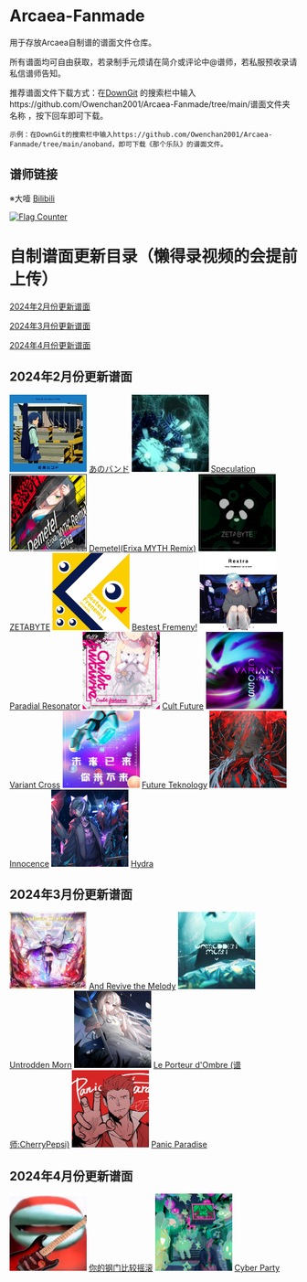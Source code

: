 # Arcaea-Fanmade

用于存放Arcaea自制谱的谱面文件仓库。

所有谱面均可自由获取，若录制手元烦请在简介或评论中@谱师，若私服预收录请私信谱师告知。

推荐谱面文件下载方式：在[DownGit](https://minhaskamal.github.io/DownGit/#/home) 的搜索栏中输入https://github.com/Owenchan2001/Arcaea-Fanmade/tree/main/谱面文件夹名称 ，按下回车即可下载。

    示例：在DownGit的搜索栏中输入https://github.com/Owenchan2001/Arcaea-Fanmade/tree/main/anoband，即可下载《那个乐队》的谱面文件。

## 谱师链接

※大噎 [Bilibili](https://space.bilibili.com/44530825)

<a href="https://info.flagcounter.com/kmB9"><img src="https://s01.flagcounter.com/count/kmB9/bg_FFFFFF/txt_000000/border_CCCCCC/columns_2/maxflags_2/viewers_3/labels_0/pageviews_1/flags_0/percent_0/" alt="Flag Counter" border="0"></a>

# 自制谱面更新目录（懒得录视频的会提前上传）

[2024年2月份更新谱面](#2024年2月份更新谱面)

[2024年3月份更新谱面](#2024年3月份更新谱面)

[2024年4月份更新谱面](#2024年4月份更新谱面)

## 2024年2月份更新谱面
<p float="left">
    <img src="https://github.com/Owenchan2001/Arcaea-Fanmade/blob/main/anoband/base.jpg" width="135" high="135"/>
    <a href="/anoband">あのバンド</a>
    <img src="https://github.com/Owenchan2001/Arcaea-Fanmade/blob/main/speculation/base.jpg" width="135" high="135"/>
    <a href="/speculation">Speculation</a>
    <img src="https://github.com/Owenchan2001/Arcaea-Fanmade/blob/main/demetel/base.jpg" width="135" high="135"/>
    <a href="/speculation">Demetel(Erixa MYTH Remix)</a>
    <img src="https://github.com/Owenchan2001/Arcaea-Fanmade/blob/main/zetabyte/base.jpg" width="135" high="135"/>
    <a href="/zetabyte">ZETABYTE</a>
    <img src="https://github.com/Owenchan2001/Arcaea-Fanmade/blob/main/fremeny/base.jpg"  width="135" high="135"/>
    <a href="/fremeny">Bestest Fremeny!</a>
    <img src="https://github.com/Owenchan2001/Arcaea-Fanmade/blob/main/paradial/base.jpg" width="135" high="135"/>
    <a href="/paradial">Paradial Resonator</a>
    <img src="https://github.com/Owenchan2001/Arcaea-Fanmade/blob/main/cult/base.jpg" width="135" high="135"/>
    <a href="/cult">Cult Future</a>
    <img src="https://github.com/Owenchan2001/Arcaea-Fanmade/blob/main/variant/base.jpg" width="135" high="135"/>
    <a href="/variant">Variant Cross</a>
    <img src="https://github.com/Owenchan2001/Arcaea-Fanmade/blob/main/teknology/base.jpg" width="135" high="135"/>
    <a href="/teknology">Future Teknology</a>
    <img src="https://github.com/Owenchan2001/Arcaea-Fanmade/blob/main/innocence/base.jpg" width="135" high="135"/>
    <a href="/innocence">Innocence</a>
    <img src="https://github.com/Owenchan2001/Arcaea-Fanmade/blob/main/hydra/base.jpg" width="135" high="135"/>
    <a href="/hydra">Hydra</a>
</p>

## 2024年3月份更新谱面
<p float="left">
    <img src="https://github.com/Owenchan2001/Arcaea-Fanmade/blob/main/revivemelody/base.jpg" width="135" high="135"/>
    <a href="/revivemelody">And Revive the Melody</a>
    <img src="https://github.com/Owenchan2001/Arcaea-Fanmade/blob/main/untrodden/base.jpg" width="135" high="135"/>
    <a href="/untrodden">Untrodden Morn</a>
    <img src="https://github.com/Owenchan2001/Arcaea-Fanmade/blob/main/ombre/base.jpg" width="135" high="135"/>
    <a href="/ombre">Le Porteur d'Ombre (谱师:CherryPepsi)</a>
    <img src="https://github.com/Owenchan2001/Arcaea-Fanmade/blob/main/panicparadise/base.jpg" width="135" high="135"/>
    <a href="/panicparadise">Panic Paradise</a>
</p>

## 2024年4月份更新谱面
<p float="left">
    <img src="https://github.com/Owenchan2001/Arcaea-Fanmade/blob/main/gangmen/base.jpg" width="135" high="135"/>
    <a href="/gangmen">你的钢门比较摇滚</a>
    <img src="https://github.com/Owenchan2001/Arcaea-Fanmade/blob/main/cyberparty/base.jpg" width="135" high="135"/>
    <a href="/cyberparty">Cyber Party</a>
</p>

